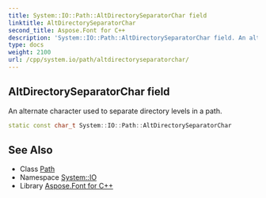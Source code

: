 ```yaml
---
title: System::IO::Path::AltDirectorySeparatorChar field
linktitle: AltDirectorySeparatorChar
second_title: Aspose.Font for C++
description: 'System::IO::Path::AltDirectorySeparatorChar field. An alternate character used to separate directory levels in a path in C++.'
type: docs
weight: 2100
url: /cpp/system.io/path/altdirectoryseparatorchar/
---
```

## AltDirectorySeparatorChar field


An alternate character used to separate directory levels in a path.

```cpp
static const char_t System::IO::Path::AltDirectorySeparatorChar
```

## See Also

* Class [Path](../)
* Namespace [System::IO](../../)
* Library [Aspose.Font for C++](../../../)

